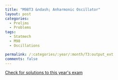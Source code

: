 ```yaml
---
title: "M98T3 &ndash; Anharmonic Oscillator"
layout: post
categories:
  - Prelims
  - Problems
tags:
  - Statmech
  - M98
  - Oscillations

permalink: /:categories/:year/:month/T3:output_ext
comments: false
---
```

<object data="1998M3T.pdf" type="application/pdf" width="100%" height="500"></object>
<div class="message"><a href='https://princetonprelim.com/prelim/1/'>Check for solutions to this year's exam</a></div>
